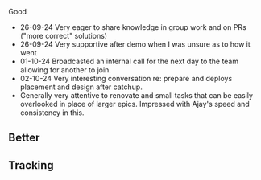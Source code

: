Good
- 26-09-24 Very eager to share knowledge in group work and on PRs ("more correct" solutions)
- 26-09-24 Very supportive after demo when I was unsure as to how it went 
- 01-10-24 Broadcasted an internal call for the next day to the team allowing for another to join.
- 02-10-24 Very interesting conversation re: prepare and deploys placement and design after catchup.
- Generally very attentive to renovate and small tasks that can be easily overlooked in place of larger epics. Impressed with Ajay's speed and consistency in this.

Better
- 

Tracking
- 